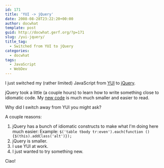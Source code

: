 ```yaml
---
id: 171
title: 'YUI -> jQuery'
date: 2008-08-28T23:22:20+00:00
author: docwhat
template: post
guid: http://docwhat.gerf.org/?p=171
slug: /yui-jquery/
title_tag:
  - Switched from YUI to jQuery
categories:
  - docwhat
tags:
  - JavaScript
  - WebDev
---
```

I just switched my (rather limited) JavaScript from <a href="http://developer.yahoo.com/yui">YUI</a> to <a href="http://jquery.com/">jQuery</a>.

jQuery took a little (a couple hours) to learn how to write something close to idiomatic code. My <a href="http://git.gerf.org/?p=docwhat-web.git;a=blob;f=theme/src/js/script.js;h=87ac59f52f0790c531b10dc4860044978d40b86e;hb=bc23da7e2f25c95d41101ff9e811dea81d69b116">new code</a> is much much smaller and easier to read.

Why did I switch away from YUI you might ask?

A couple reasons:
<ol>
	<li>jQuery has a bunch of idiomatic constructs to make what I'm doing here much easier: Example: <code>$('table tbody tr:even').each(function () {$(this).addClass('alt')});</code></li>
	<li>jQuery is smaller.</li>
	<li>I use YUI at work.</li>
	<li>I just wanted to try something new.</li>
</ol>
Ciao!